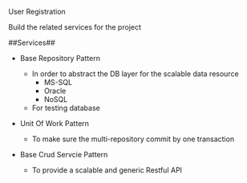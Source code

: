 User Registration

Build the related services for the project

##Services##
- Base Repository Pattern
  - In order to abstract the DB layer for the scalable data resource
    - MS-SQL
    - Oracle
    - NoSQL
  - For testing database

- Unit Of Work Pattern
  - To make sure the multi-repository commit by one transaction

- Base Crud Servcie Pattern
  - To provide a scalable and generic Restful API
